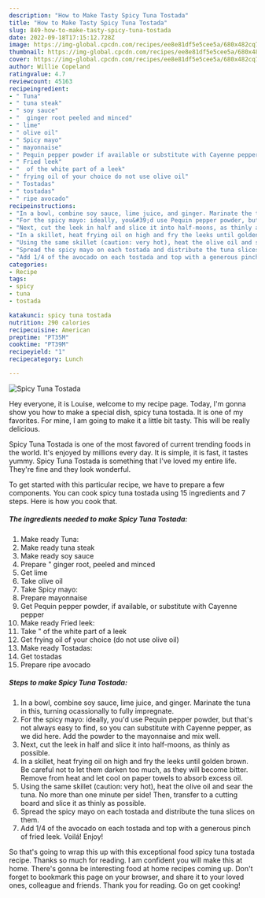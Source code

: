 ```yaml
---
description: "How to Make Tasty Spicy Tuna Tostada"
title: "How to Make Tasty Spicy Tuna Tostada"
slug: 849-how-to-make-tasty-spicy-tuna-tostada
date: 2022-09-18T17:15:12.728Z
image: https://img-global.cpcdn.com/recipes/ee8e81df5e5cee5a/680x482cq70/spicy-tuna-tostada-recipe-main-photo.jpg
thumbnail: https://img-global.cpcdn.com/recipes/ee8e81df5e5cee5a/680x482cq70/spicy-tuna-tostada-recipe-main-photo.jpg
cover: https://img-global.cpcdn.com/recipes/ee8e81df5e5cee5a/680x482cq70/spicy-tuna-tostada-recipe-main-photo.jpg
author: Willie Copeland
ratingvalue: 4.7
reviewcount: 45163
recipeingredient:
- " Tuna"
- " tuna steak"
- " soy sauce"
- "  ginger root peeled and minced"
- " lime"
- " olive oil"
- " Spicy mayo"
- " mayonnaise"
- " Pequin pepper powder if available or substitute with Cayenne pepper"
- " Fried leek"
- "  of the white part of a leek"
- " frying oil of your choice do not use olive oil"
- " Tostadas"
- " tostadas"
- " ripe avocado"
recipeinstructions:
- "In a bowl, combine soy sauce, lime juice, and ginger. Marinate the tuna in this, turning ocassionally to fully impregnate."
- "For the spicy mayo: ideally, you&#39;d use Pequin pepper powder, but that&#39;s not always easy to find, so you can substitute with Cayenne pepper, as we did here. Add the powder to the mayonnaise and mix well."
- "Next, cut the leek in half and slice it into half-moons, as thinly as possible."
- "In a skillet, heat frying oil on high and fry the leeks until golden brown. Be careful not to let them darken too much, as they will become bitter. Remove from heat and let cool on paper towels to absorb excess oil."
- "Using the same skillet (caution: very hot), heat the olive oil and sear the tuna. No more than one minute per side! Then, transfer to a cutting board and slice it as thinly as possible."
- "Spread the spicy mayo on each tostada and distribute the tuna slices on them."
- "Add 1/4 of the avocado on each tostada and top with a generous pinch of fried leek. Voilá! Enjoy!"
categories:
- Recipe
tags:
- spicy
- tuna
- tostada

katakunci: spicy tuna tostada 
nutrition: 290 calories
recipecuisine: American
preptime: "PT35M"
cooktime: "PT39M"
recipeyield: "1"
recipecategory: Lunch

---
```



![Spicy Tuna Tostada](https://img-global.cpcdn.com/recipes/ee8e81df5e5cee5a/680x482cq70/spicy-tuna-tostada-recipe-main-photo.jpg)

Hey everyone, it is Louise, welcome to my recipe page. Today, I'm gonna show you how to make a special dish, spicy tuna tostada. It is one of my favorites. For mine, I am going to make it a little bit tasty. This will be really delicious.



Spicy Tuna Tostada is one of the most favored of current trending foods in the world. It's enjoyed by millions every day. It is simple, it is fast, it tastes yummy. Spicy Tuna Tostada is something that I've loved my entire life. They're fine and they look wonderful.


To get started with this particular recipe, we have to prepare a few components. You can cook spicy tuna tostada using 15 ingredients and 7 steps. Here is how you cook that.

<!--inarticleads1-->

##### The ingredients needed to make Spicy Tuna Tostada:

1. Make ready  Tuna:
1. Make ready  tuna steak
1. Make ready  soy sauce
1. Prepare  &#34; ginger root, peeled and minced
1. Get  lime
1. Take  olive oil
1. Take  Spicy mayo:
1. Prepare  mayonnaise
1. Get  Pequin pepper powder, if available, or substitute with Cayenne pepper
1. Make ready  Fried leek:
1. Take  &#34; of the white part of a leek
1. Get  frying oil of your choice (do not use olive oil)
1. Make ready  Tostadas:
1. Get  tostadas
1. Prepare  ripe avocado




<!--inarticleads2-->

##### Steps to make Spicy Tuna Tostada:

1. In a bowl, combine soy sauce, lime juice, and ginger. Marinate the tuna in this, turning ocassionally to fully impregnate.
1. For the spicy mayo: ideally, you&#39;d use Pequin pepper powder, but that&#39;s not always easy to find, so you can substitute with Cayenne pepper, as we did here. Add the powder to the mayonnaise and mix well.
1. Next, cut the leek in half and slice it into half-moons, as thinly as possible.
1. In a skillet, heat frying oil on high and fry the leeks until golden brown. Be careful not to let them darken too much, as they will become bitter. Remove from heat and let cool on paper towels to absorb excess oil.
1. Using the same skillet (caution: very hot), heat the olive oil and sear the tuna. No more than one minute per side! Then, transfer to a cutting board and slice it as thinly as possible.
1. Spread the spicy mayo on each tostada and distribute the tuna slices on them.
1. Add 1/4 of the avocado on each tostada and top with a generous pinch of fried leek. Voilá! Enjoy!




So that's going to wrap this up with this exceptional food spicy tuna tostada recipe. Thanks so much for reading. I am confident you will make this at home. There's gonna be interesting food at home recipes coming up. Don't forget to bookmark this page on your browser, and share it to your loved ones, colleague and friends. Thank you for reading. Go on get cooking!
